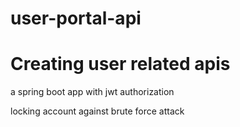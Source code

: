 # user-portal-api

# Creating user related apis

 a spring boot app with jwt authorization

 locking account against brute force attack

